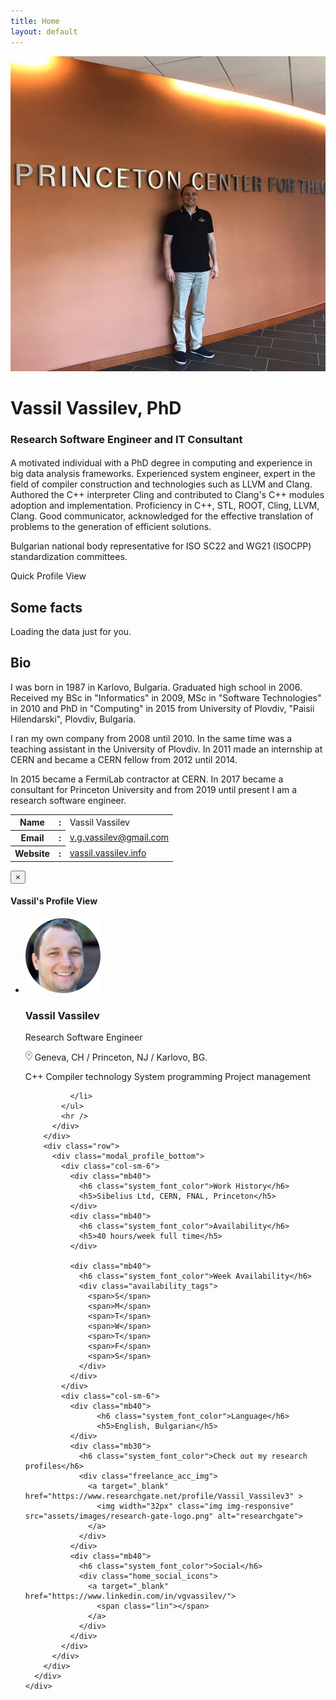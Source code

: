 ```yaml
---
title: Home
layout: default
---
```

<!--Intro -->
<div class="row valign-wrapper">
  <div class="col-sm-6">
    <div class="home_icon_block">
      <!--Main Image-->
      <img class="img img-responsive" src="assets/images/VassilInPrinceton.jpg" alt="Research Software Engineer and IT Consultant">
      <!--Social icons-->
      <div class="home_social_icon">
        <a target="_blank" href="https://www.linkedin.com/in/vgvassilev/">
          <span class="linkedin_icon"></span>
        </a>
      </div>
      <!--End Social icons-->
    </div>
  </div>
  <div class="col-sm-6 home_author_name">
    <div class="home_author_details">
      <!--Main Name-->
      <h1>Vassil <span class="bolder">Vassilev</span>, PhD</h1>
      <h3>Research Software Engineer and IT Consultant</h3>
      <h4>
        <span></span>
      </h4>
    </div>
    <p class="home_para_hide">
      A motivated individual with a PhD degree in computing and experience in big data analysis frameworks. Experienced system engineer, expert in the field of compiler construction and technologies such as LLVM and Clang. Authored the C++ interpreter Cling and contributed to Clang's C++ modules adoption and implementation. Proficiency in C++, STL, ROOT, Cling, LLVM, Clang. Good communicator, acknowledged for the effective translation of problems to the generation of efficient solutions.
    </p>
    <p class="home_para_hide">
      Bulgarian national body representative for ISO SC22 and WG21 (ISOCPP) standardization committees.
    </p>
    <div class="row valign-wrapper mb40">
      <div class="col-sm-6 mob_center">
        <a class="btn btn-primary system_btn quick_btn" data-toggle="modal" data-target="#more_details">Quick Profile View</a>
      </div>
    </div>
  </div>
</div>
<!--End Intro-->

<!--Some Facts-->
<div class="row">
  <div class="col-sm-12 mb40">
    <div>
      <h2>Some <span class="bolder">facts</span></h2>
      <!-- Prepare a container for your github calendar. -->
      <div class="github-calendar">
        <!-- Loading stuff -->
        Loading the data just for you.
      </div>
    </div>
  </div>
</div>
<!--End Some Facts-->

<!--Bio-->
<h2>Bio</h2>
<p class="mb40">
  I was born in 1987 in Karlovo, Bulgaria. Graduated high school in
  2006. Received my BSc in "Informatics" in 2009, MSc in "Software
  Technologies" in 2010 and PhD in "Computing" in 2015 from University
  of Plovdiv, "Paisii Hilendarski", Plovdiv, Bulgaria.
  
  I ran my own company from 2008 until 2010. In the same time was
  a teaching assistant in the University of Plovdiv. In 2011 made an
  internship at CERN and became a CERN fellow from 2012 until 2014.
  
  In 2015 became a FermiLab contractor at CERN. In 2017 became a
  consultant for Princeton University and from 2019 until present
  I am a research software engineer.
</p>
<!--End Bio-->

<!--Personal info-->
<div class="row valign-wrapper mb40">
  <div class="col-sm-7">
    <div class="scroll_page_table">
      <table class="table table-responsive">
        <tbody>
          <tr>
            <th class="pb40">Name</th>
            <th class="pb40">:</th>
            <td class="pb40">Vassil Vassilev</td>
          </tr>
          <tr>
            <th class="pb40">Email</th>
            <th class="pb40">:</th>
            <td class="pb40"><a href="mailto:v.g.vassilev@gmail.com" target="_top">v.g.vassilev@gmail.com</a></td>
          </tr>
          <tr>
            <th>Website</th>
            <th>:</th>
            <td><a href="http://vassil.vassilev.info" target="_blank">vassil.vassilev.info</a></td>
          </tr>
        </tbody>
      </table>
    </div>
  </div>
</div>
<!--End Personal info-->

<!-- Quick Profile showcase Modal starts -->
<div class="modal fade" id="more_details">
  <div class="modal-dialog modal-lg">
    <!-- Modal content-->
    <div class="modal-content">
      <div class="modal-header">
        <button type="button" class="close" data-dismiss="modal">&times;</button>
        <h4 class="modal-title">Vassil's Profile View</h4>
      </div>
      <div class="modal-body profile_modal_body">
        <div class="row">
          <div class="modal_details">
            <ul class="modal_profile mb40">
              <li>
                <img class="profile_pic img img-responsive" src="assets/images/vassil_avatar.png" alt="home_avatar_thumb">
                <div>
                  <h3>Vassil Vassilev</h3>
                  <p>Research Software Engineer</p>
                  <p class="modal_location mb20">
                    <img class="img img-responsive" src="assets/images/location.png" alt="location">
                    Geneva, CH / Princeton, NJ / Karlovo, BG.
                  </p>
                  <div class="modal_profile_tag">
                    <span>C++</span>
                    <span>Compiler technology</span>
                    <span>System programming</span>
                    <span>Project management</span>
                  </div>
                </div>
                
              </li>
            </ul>
            <hr />
          </div>
        </div>
        <div class="row">
          <div class="modal_profile_bottom">
            <div class="col-sm-6">
              <div class="mb40">
                <h6 class="system_font_color">Work History</h6>
                <h5>Sibelius Ltd, CERN, FNAL, Princeton</h5>
              </div>
              <div class="mb40">
                <h6 class="system_font_color">Availability</h6>
                <h5>40 hours/week full time</h5>
              </div>
              
              <div class="mb40">
                <h6 class="system_font_color">Week Availability</h6>
                <div class="availability_tags">
                  <span>S</span>
                  <span>M</span>
                  <span>T</span>
                  <span>W</span>
                  <span>T</span>
                  <span>F</span>
                  <span>S</span>
                </div>
              </div>
            </div>
            <div class="col-sm-6">
              <div class="mb40">
                    <h6 class="system_font_color">Language</h6>
                    <h5>English, Bulgarian</h5>
              </div>
              <div class="mb30">
                <h6 class="system_font_color">Check out my research profiles</h6>
                <div class="freelance_acc_img">
                  <a target="_blank" href="https://www.researchgate.net/profile/Vassil_Vassilev3" >
                    <img width="32px" class="img img-responsive" src="assets/images/research-gate-logo.png" alt="researchgate">
                  </a>
                </div>
              </div>
              <div class="mb40">
                <h6 class="system_font_color">Social</h6>
                <div class="home_social_icons">
                  <a target="_blank" href="https://www.linkedin.com/in/vgvassilev/">
                    <span class="lin"></span>
                  </a>
                </div>
              </div>
            </div>
          </div>
        </div>
      </div>
    </div>
  </div>
</div>
<!-- Quick Profile showcase Modal ends -->

<!-- Prepare a container for your calendar. -->
<script src="https://unpkg.com/github-calendar@latest/dist/github-calendar.min.js">
</script>

<!-- Optionally, include the theme (if you don't want to struggle to write the CSS) -->
<link rel="stylesheet"
      href="https://unpkg.com/github-calendar@latest/dist/github-calendar-responsive.css"/>
<script>
  GitHubCalendar(".github-calendar", "vgvassilev", { responsive: true });
</script>

